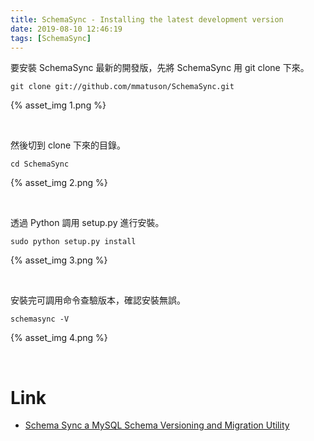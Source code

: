 ```yaml
---
title: SchemaSync - Installing the latest development version
date: 2019-08-10 12:46:19
tags: [SchemaSync]
---
```


要安裝 SchemaSync 最新的開發版，先將 SchemaSync 用 git clone 下來。  

<!-- More -->

    git clone git://github.com/mmatuson/SchemaSync.git

{% asset_img 1.png %}

</br>


然後切到 clone 下來的目錄。

    cd SchemaSync

{% asset_img 2.png %}

</br>


透過 Python 調用 setup.py 進行安裝。  

    sudo python setup.py install

{% asset_img 3.png %}

</br>


安裝完可調用命令查驗版本，確認安裝無誤。  

    schemasync -V

{% asset_img 4.png %}

</br>


Link
=====
* [Schema Sync a MySQL Schema Versioning and Migration Utility](http://mmatuson.github.io/SchemaSync/)
